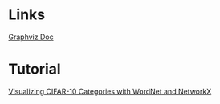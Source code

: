 # Links

[Graphviz Doc](https://graphviz.readthedocs.io/en/stable/index.html)

# Tutorial

[Visualizing CIFAR-10 Categories with WordNet and NetworkX](http://dlacombejr.github.io/programming/2015/09/28/visualizing-cifar-10-categories-with-wordnet-and-networkx.html)

[]()